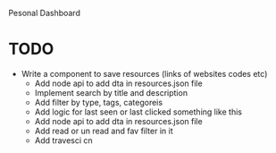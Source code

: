 Pesonal Dashboard

# TODO

- Write a component to save resources (links of websites codes etc)
  - Add node api to add dta in resources.json file
  - Implement search by title and description
  - Add filter by type, tags, categoreis
  - Add logic for last seen or last clicked something like this
  - Add node api to add dta in resources.json file
  - Add read or un read and fav filter in it
  - Add travesci cn
